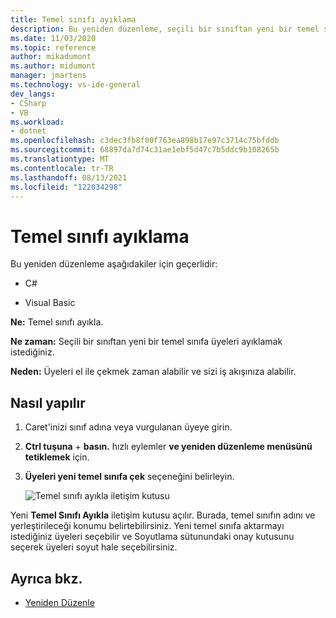 ```yaml
---
title: Temel sınıfı ayıklama
description: Bu yeniden düzenleme, seçili bir sınıftan yeni bir temel sınıfa üyeleri ayıklar.
ms.date: 11/03/2020
ms.topic: reference
author: mikadumont
ms.author: midumont
manager: jmartens
ms.technology: vs-ide-general
dev_langs:
- CSharp
- VB
ms.workload:
- dotnet
ms.openlocfilehash: c3dec3fb8f00f763ea898b17e97c3714c75bfddb
ms.sourcegitcommit: 68897da7d74c31ae1ebf5d47c7b5ddc9b108265b
ms.translationtype: MT
ms.contentlocale: tr-TR
ms.lasthandoff: 08/13/2021
ms.locfileid: "122034298"
---
```

# <a name="extract-base-class"></a>Temel sınıfı ayıklama

Bu yeniden düzenleme aşağıdakiler için geçerlidir:

- C#

- Visual Basic

**Ne:** Temel sınıfı ayıkla.

**Ne zaman:** Seçili bir sınıftan yeni bir temel sınıfa üyeleri ayıklamak istediğiniz.

**Neden:** Üyeleri el ile çekmek zaman alabilir ve sizi iş akışınıza alabilir. 

## <a name="how-to"></a>Nasıl yapılır

1. Caret'inizi sınıf adına veya vurgulanan üyeye girin.

2. **Ctrl tuşuna** + **basın.** hızlı eylemler **ve yeniden düzenleme menüsünü tetiklemek** için.

3. **Üyeleri yeni temel sınıfa çek** seçeneğini belirleyin.

    ![Temel sınıfı ayıkla iletişim kutusu](media/extract-base-class.png)

Yeni **Temel Sınıfı Ayıkla** iletişim kutusu açılır. Burada, temel sınıfın adını ve yerleştirileceği konumu belirtebilirsiniz. Yeni temel sınıfa aktarmayı istediğiniz üyeleri seçebilir ve Soyutlama sütunundaki onay kutusunu seçerek üyeleri soyut hale seçebilirsiniz.

## <a name="see-also"></a>Ayrıca bkz.

- [Yeniden Düzenle](../refactoring-in-visual-studio.md)
